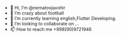 - 👋 Hi, I’m @nematovjavohir
- 👀 I’m crazy about football
- 🌱 I’m currently learning english,Flutter Developing.
- 💞️ I’m looking to collaborate on ...
- 📫 How to reach me +998(90)9721946

<!---
nematovjavohir/nematovjavohir is a ✨ special ✨ repository because its `README.md` (this file) appears on your GitHub profile.
You can click the Preview link to take a look at your changes.
--->
